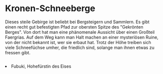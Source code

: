 # Kronen-Schneeberge

Dieses steile Gebirge ist beliebt bei Bergsteigern und Sammlern. Es gibt einen recht gut befestigten Pfad zur obersten
Spitze des "Gekrönten Berges". Von dort hat man eine phänomenale Aussicht über einen Großteil Faergrias.
Auf dem Weg kann man Halt machen an einer mysteriösen Ruine, von der nicht bekannt ist, wer sie erbaut hat.
Trotz der Höhe treiben sich viele Schneefüchse umher, die friedlich sind, solange man ihnen etwas zu fressen gibt.

![]()

<procedure title="Charaktere von diesem Ort">
<list columns="3">
<li>Fubuki, Hohefürstin des Eises</li>
</list>
</procedure>